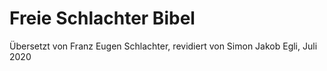 # Freie Schlachter Bibel
Übersetzt von Franz Eugen Schlachter, revidiert von Simon Jakob Egli, Juli 2020
